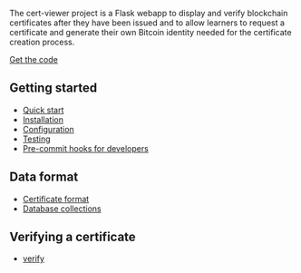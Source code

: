 
The cert-viewer project is a Flask webapp to display and verify blockchain certificates after they have been issued and
to allow learners to request a certificate and generate their own Bitcoin identity needed for the certificate creation
 process. 

[Get the code](https://github.com/blockchain-certificates/cert-viewer)


Getting started
---------------

- [Quick start](docker.md)
- [Installation](installation.md)
- [Configuration](configuration.md)
- [Testing](testing.md)
- [Pre-commit hooks for developers](precommit.md)


Data format
-----------

- [Certificate format](CERTIFICATE.md)
- [Database collections](database_collections.md)


Verifying a certificate
------------------------

- [verify](verify.md)
